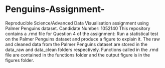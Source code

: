 # Penguins-Assignment-

Reproducible Science/Advanced Data Visualisation assignment using Palmer Penguins dataset. Candidate Number: 1052140
This repository contains a .rmd file for Question 4 of the assignment: Run a statistical test on the Palmer Penguins dataset and produce a figure to explain it.
The raw and cleaned data from the Palmer Penguins dataset are stored in the data_raw and data_clean folders respectively. 
Functions called in the .rmd file are contained in the functions folder and the output figure is in the figures folder. 
